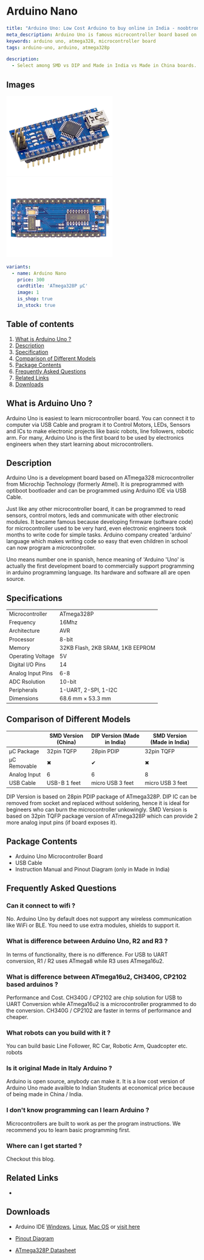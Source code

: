 # Arduino Nano

``` yaml
title: "Arduino Uno: Low Cost Arduino to buy online in India - noobtronics"
meta_description: Arduino Uno is famous microcontroller board based on ATmega328P IC. Purchase now with free delivery and cash on delivery options all over India.
keywords: arduino uno, atmega328, microcontroller board
tags: arduino-uno, arduino, atmega328p

```

``` yaml
description: 
  - Select among SMD vs DIP and Made in India vs Made in China boards.
```

## Images
<p float="left">
  <img alt="Arduino Uno with USB Cable" 
       src="/storage/product/arduino-nano/arduino-nano.png" width="280" 
   />
  <img alt="Arduino Uno Microcontroller Board" 
       src="/storage/product/arduino-nano/arduino-nano-back-side.png" width="280" 
   />
</p>

``` yaml
variants:
  - name: Arduino Nano
    price: 300
    cardtitle: 'ATmega328P μC'
    image: 1
    is_shop: true
    in_stock: true
```

## Table of contents
1. [What is Arduino Uno ?](#What-is-Arduino-Uno)
1. [Description](#Description)
3. [Specification](#Specifications)
4. [Comparison of Different Models](#Model-Comparison)
5. [Package Contents](#Package-Contents)
6. [Frequently Asked Questions](#FAQ)
7. [Related Links](#Links)
7. [Downloads](#Downloads)

## What is Arduino Uno ? <a name="What-is-Arduino-Uno"></a>
Arduino Uno is easiest to learn microcontroller board. You can connect it to computer via USB Cable and program it to Control Motors, LEDs, Sensors and ICs to make electronic projects like basic robots, line followers, robotic arm. For many, Arduino Uno is the first board to be used by electronics engineers when they start learning about microcontrollers.

## Description <a name="Description"></a>
Arduino Uno is a development board based on ATmega328 microcontroller from Microchip Technology (formerly Atmel). It is preprogrammed with optiboot bootloader and can be programmed using Arduino IDE via USB Cable.

Just like any other microcontroller board, it can be programmed to read sensors, control motors, leds and communicate with other electronic modules. It became famous because developing firmware (software code) for microcontroller used to be very hard, even electronic engineers took months to write code for simple tasks. Arduino company created 'arduino' language which makes writing code so easy that even children in school can now program a microcontroller. 

Uno means number one in spanish, hence meaning of 'Arduino 'Uno' is actually the first development board to commercially support programming in arduino programming language. Its hardware and software all are open source.

## Specifications <a name="Specifications"></a>
|||
|-|-|
|Microcontroller|ATmega328P|
|Frequency|16Mhz|
|Architecture|AVR|
|Processor|8-bit|
|Memory|32KB Flash, 2KB SRAM, 1KB EEPROM|
|Operating Voltage|5V|
|Digital I/O Pins|14|
|Analog Input Pins|6-8|
|ADC Rsolution|10-bit|
|Peripherals|1-UART, 2-SPI, 1-I2C|
|Dimensions|68.6 mm × 53.3 mm|


## Comparison of Different Models <a name="Model-Comparison"></a>
||SMD Version (China)|DIP Version (Made in India)|SMD Version (Made in India)|
|-|-|-|-|
|μC Package|32pin TQFP|28pin PDIP|32pin TQFP|
|μC Removable|✖|✔|✖|
|Analog Input|6|6|8|
|USB Cable|USB-B 1 feet|micro USB 3 feet|micro USB 3 feet|

DIP Version is based on 28pin PDIP package of ATmega328P. DIP IC can be removed from socket and replaced without soldering, hence it is ideal for begineers who can burn the microcontroller unkowingly. SMD Version is based on 32pin TQFP package version of ATmega328P which can provide 2 more analog input pins (if board exposes it).

## Package Contents <a name="Package-Contents"></a>
- Arduino Uno Microcontroller Board
- USB Cable
- Instruction Manual and Pinout Diagram (only in Made in India)


## Frequently Asked Questions <a name="FAQ"></a>

### Can it connect to wifi ?
No. Arduino Uno by default does not support any wireless communication like WiFi or BLE. You need to use extra modules, shields to support it.
### What is difference between Arduino Uno, R2 and R3 ?
In terms of functionality, there is no difference. For USB to UART conversion, R1 / R2 uses ATmega8 while R3 uses ATmega16u2.
### What is difference between ATmega16u2, CH340G, CP2102 based arduinos ?
Performance and Cost. CH340G / CP2102 are chip solution for USB to UART Conversion while ATmega16u2 is a microcontroller programmed to do the conversion. CH340G / CP2102 are faster in terms of performance and cheaper.
### What robots can you build with it ?
You can build basic Line Follower, RC Car, Robotic Arm, Quadcopter etc. robots
### Is it original Made in Italy Arduino ?
Arduino is open source, anybody can make it. It is a low cost version of Arduino Uno made availble to Indian Students at economical price because of being made in China / India.
### I don't know programming can I learn Arduino ?
Microcontrollers are built to work as per the program instructions. We recommend you to learn basic programming first.
### Where can I get started ?
Checkout this blog.

## Related Links <a name="Links"></a>
- 

## Downloads <a name="Downloads"></a>
- Arduino IDE <a href="https://downloads.arduino.cc/arduino-1.8.12-windows.exe" target="_blank" rel="nofollow">Windows</a>, <a href="https://downloads.arduino.cc/arduino-1.8.12-linux64.tar.xz" target="_blank" rel="nofollow">Linux</a>, <a href="https://downloads.arduino.cc/arduino-1.8.12-macosx.zip" target="_blank" rel="nofollow">Mac OS</a> or <a href="https://www.arduino.cc/en/main/software" target="_blank" rel="nofollow">visit here</a>
  
  
  
- <a href="/storage/product/arduino-uno/arduino-uno-pinout-diagram.pdf" target="_blank">Pinout Diagram</a>
- <a href="/storage/ic/atmega328p/ATmega328P_Datasheet.pdf" target="_blank" rel="nofollow">ATmega328P Datasheet</a>

